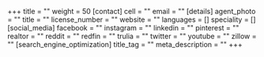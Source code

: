 +++
title = ""
weight = 50
[contact]
cell = ""
email = ""
[details]
agent_photo = ""
title = ""
license_number = ""
website = ""
languages = []
speciality = []
[social_media]
facebook = ""
instagram = ""
linkedin = ""
pinterest = ""
realtor = ""
reddit = ""
redfin = ""
trulia = ""
twitter = ""
youtube = ""
zillow = ""
[search_engine_optimization]
title_tag = ""
meta_description = ""
+++